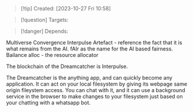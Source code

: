 
>[!tip] Created: [2023-10-27 Fri 10:58]

>[!question] Targets: 

>[!danger] Depends: 

Multiverse
Convergence
Interpulse
Artefact - reference the fact that it is what remains from the AI.
fAIr as the name for the AI based fairness.
Bailance
alloc - the resource allocator

The blockchain of the Dreamcatcher is Interpulse.

The Dreamcatcher is the anything app, and can quickly become any application.
It can act on your local filesystem by giving its webpage same origin fileystem access.  You can chat with it, and it can use a background service in the browser to make changes to your filesystem just based on your chatting with a whatsapp bot.